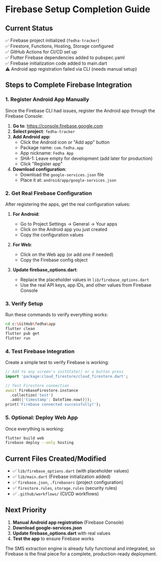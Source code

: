# Firebase Setup Completion Guide

## Current Status
✅ Firebase project initialized (`fedha-tracker`)  
✅ Firestore, Functions, Hosting, Storage configured  
✅ GitHub Actions for CI/CD set up  
✅ Flutter Firebase dependencies added to pubspec.yaml  
✅ Firebase initialization code added to main.dart  
⚠️ Android app registration failed via CLI (needs manual setup)  

## Steps to Complete Firebase Integration

### 1. Register Android App Manually
Since the Firebase CLI had issues, register the Android app through the Firebase Console:

1. **Go to**: https://console.firebase.google.com
2. **Select project**: `fedha-tracker`
3. **Add Android app**:
   - Click the Android icon or "Add app" button
   - Package name: `com.fedha.app`
   - App nickname: `Fedha App`
   - SHA-1: Leave empty for development (add later for production)
   - Click "Register app"
4. **Download configuration**:
   - Download the `google-services.json` file
   - Place it at: `android/app/google-services.json`

### 2. Get Real Firebase Configuration
After registering the apps, get the real configuration values:

1. **For Android**:
   - Go to Project Settings → General → Your apps
   - Click on the Android app you just created
   - Copy the configuration values

2. **For Web**:
   - Click on the Web app (or add one if needed)
   - Copy the Firebase config object

3. **Update firebase_options.dart**:
   - Replace the placeholder values in `lib/firebase_options.dart`
   - Use the real API keys, app IDs, and other values from Firebase Console

### 3. Verify Setup
Run these commands to verify everything works:

```bash
cd c:\GitHub\fedha\app
flutter clean
flutter pub get
flutter run
```

### 4. Test Firebase Integration
Create a simple test to verify Firebase is working:

```dart
// Add to any screen's initState() or a button press
import 'package:cloud_firestore/cloud_firestore.dart';

// Test Firestore connection
await FirebaseFirestore.instance
  .collection('test')
  .add({'timestamp': DateTime.now()});
print('Firebase connected successfully!');
```

### 5. Optional: Deploy Web App
Once everything is working:

```bash
flutter build web
firebase deploy --only hosting
```

## Current Files Created/Modified
- ✅ `lib/firebase_options.dart` (with placeholder values)
- ✅ `lib/main.dart` (Firebase initialization added)
- ✅ `firebase.json`, `.firebaserc` (project configuration)
- ✅ `firestore.rules`, `storage.rules` (security rules)
- ✅ `.github/workflows/` (CI/CD workflows)

## Next Priority
1. **Manual Android app registration** (Firebase Console)
2. **Download google-services.json** 
3. **Update firebase_options.dart** with real values
4. **Test the app** to ensure Firebase works

The SMS extraction engine is already fully functional and integrated, so Firebase is the final piece for a complete, production-ready deployment.
